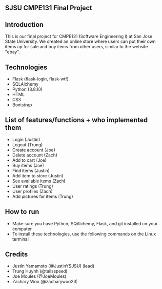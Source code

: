 ## SJSU CMPE131 Final Project

## Introduction
This is our final project for CMPE131 (Software Engineering I) at
San Jose State University. We created an online store where users 
can put their own items up for sale and buy items from other users, similar 
to the website "ebay". 

## Technologies
- Flask (flask-login, flask-wtf)
- SQLAlchemy
- Python (3.8.10)
- HTML
- CSS
- Bootstrap

## List of features/functions + who implemented them
- Login (Justin)
- Logout (Trung)
- Create account (Joe)
- Delete account (Zach)
- Add to cart (Joe)
- Buy items (Joe)
- Find items (Justin)
- Add item to store (Justin)
- See available items (Zach)
- User ratings (Trung)
- User profiles (Zach)
- Add pictures for items (Trung)

## How to run
- Make sure you have Python, SQAlchemy, Flask, and git installed on your computer
- To install these technologies, use the following commands on the Linux terminal

## Credits
- Justin Yamamoto (@JustinYSJSU) (lead)
- Trung Huynh (@tailsspeed)
- Joe Moules (@JoeMoules)
- Zachary Woo (@zacharywoo23)
